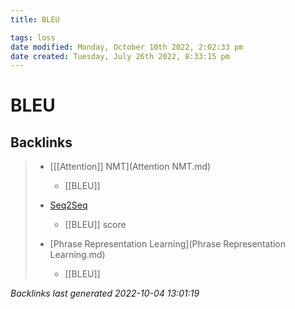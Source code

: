 ```yaml
---
title: BLEU

tags: loss 
date modified: Monday, October 10th 2022, 2:02:33 pm
date created: Tuesday, July 26th 2022, 8:33:15 pm
---
```


# BLEU

## Backlinks
> - [[[Attention]] NMT](Attention NMT.md)
>   - [[BLEU]]
>
> - [Seq2Seq](Seq2Seq.md)
>   - [[BLEU]] score
>
> - [Phrase Representation Learning](Phrase Representation Learning.md)
>   - [[BLEU]]

_Backlinks last generated 2022-10-04 13:01:19_
